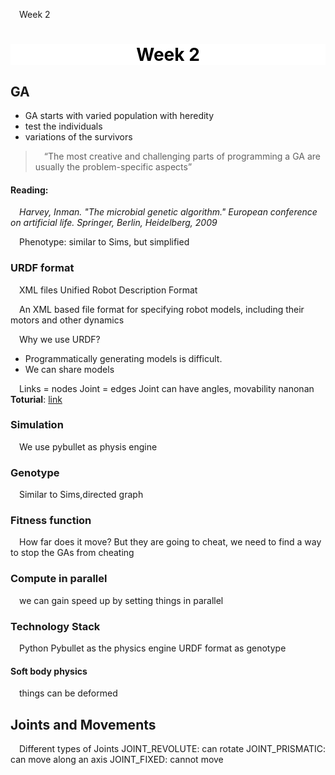 Week 2

# <section-title>Week 2</section-title>

## GA
- GA starts with varied population with heredity
- test the individuals
- variations of the survivors

> “The most creative and challenging parts of programming a GA are usually the problem-specific aspects”

#### Reading:
<i>Harvey, Inman. "The microbial genetic algorithm." European conference on artificial life. Springer, Berlin, Heidelberg, 2009</i>


Phenotype: similar to Sims, but simplified

### URDF format
XML files
Unified Robot Description Format

An XML based file format for specifying robot 
models, including their motors and other 
dynamics

Why we use URDF?
- Programmatically generating models is difficult.
- We can share models

Links = nodes
Joint = edges
Joint can have angles, movability
nanonan
**Toturial**: [link](http://wiki.ros.org/urdf/Tutorials/Building%20a%20Visual%20Robot%20Model%20with%20URDF%20from%20ScratchA)
### Simulation
We use pybullet as physis engine
### Genotype
Similar to Sims,directed graph
### Fitness function
How far does it move?
But they are going to cheat, we need to find a way to stop the GAs from cheating
### Compute in parallel
we can gain speed up by setting things in parallel

### Technology Stack
Python
Pybullet as the physics engine
URDF format as genotype

#### Soft body physics
things can be deformed

## Joints and Movements
Different types of Joints
JOINT_REVOLUTE: can rotate
JOINT_PRISMATIC: can move along an axis
JOINT_FIXED: cannot move

<style>
section-title{
    color:black;
	text-align:center;
	display: flex;
    justify-content: center;
	background:white;
}
section-content {
	display:flex;
    text-indent:1em;
}
p {
    text-indent:1em;
}
</style>